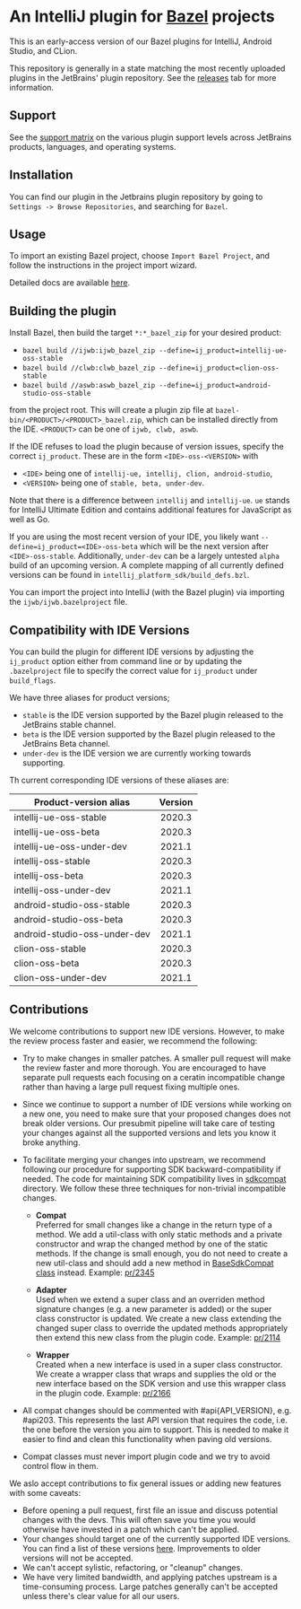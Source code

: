 # An IntelliJ plugin for [Bazel](http://bazel.build) projects

This is an early-access version of our Bazel plugins for IntelliJ,
Android Studio, and CLion.

This repository is generally in a state matching the most recently uploaded 
plugins in the JetBrains' plugin repository. See the 
[releases](https://github.com/bazelbuild/intellij/releases) tab for more
information.

## Support

See the [support matrix](https://ij.bazel.build/docs/bazel-support.html)
on the various plugin support levels across JetBrains products, languages,
and operating systems.

## Installation

You can find our plugin in the Jetbrains plugin repository by going to
`Settings -> Browse Repositories`, and searching for `Bazel`.

## Usage

To import an existing Bazel project, choose `Import Bazel Project`,
and follow the instructions in the project import wizard.

Detailed docs are available [here](http://ij.bazel.build).


## Building the plugin

Install Bazel, then build the target `*:*_bazel_zip` for your desired product:

* `bazel build //ijwb:ijwb_bazel_zip --define=ij_product=intellij-ue-oss-stable`
* `bazel build //clwb:clwb_bazel_zip --define=ij_product=clion-oss-stable`
* `bazel build //aswb:aswb_bazel_zip --define=ij_product=android-studio-oss-stable`

from the project root. This will create a plugin zip file at
`bazel-bin/<PRODUCT>/<PRODUCT>_bazel.zip`, which can be installed directly
from the IDE. `<PRODUCT>` can be one of `ijwb, clwb, aswb`.

If the IDE refuses to load the plugin because of version issues, specify the
correct `ij_product`. These are in the form `<IDE>-oss-<VERSION>` with 
  * `<IDE>` being one of `intellij-ue, intellij, clion, android-studio`, 
  * `<VERSION>` being one of `stable, beta, under-dev`.

Note that there is a difference between `intellij` and `intellij-ue`.
`ue` stands for IntelliJ Ultimate Edition and contains additional 
features for JavaScript as well as Go.

If you are using the most recent version of your IDE, you likely want
`--define=ij_product=<IDE>-oss-beta` which will be the next version after
`<IDE>-oss-stable`. Additionally, `under-dev` can be a largely untested `alpha` 
build of an upcoming version. A complete mapping of all currently defined 
versions can be found in  `intellij_platform_sdk/build_defs.bzl`.

You can import the project into IntelliJ (with the Bazel plugin)
via importing the `ijwb/ijwb.bazelproject` file.

## Compatibility with IDE Versions

You can build the plugin for different IDE versions by adjusting the `ij_product` 
option either from command line or by updating the `.bazelproject` file to specify
the correct value for `ij_product` under `build_flags`. 

We have three aliases for product versions;
  * `stable` is the IDE version supported by the Bazel plugin released to 
  the JetBrains stable channel.
  * `beta` is the IDE version supported by the Bazel plugin released to
  the JetBrains Beta channel.
  * `under-dev` is the IDE version we are currently working towards supporting.

Th current corresponding IDE versions of these aliases are:

| Product-version alias            | Version |
| ---------------------------------|:-------:|
| intellij-ue-oss-stable           | 2020.3  |
| intellij-ue-oss-beta             | 2020.3  |
| intellij-ue-oss-under-dev        | 2021.1  |
| intellij-oss-stable              | 2020.3  |
| intellij-oss-beta                | 2020.3  |
| intellij-oss-under-dev           | 2021.1  |
| android-studio-oss-stable        | 2020.3  |
| android-studio-oss-beta          | 2020.3  |
| android-studio-oss-under-dev     | 2021.1  |
| clion-oss-stable                 | 2020.3  |
| clion-oss-beta                   | 2020.3  |
| clion-oss-under-dev              | 2021.1  |

## Contributions

We welcome contributions to support new IDE versions. However, to make
the review process faster and easier, we recommend the following:

  * Try to make changes in smaller patches. A smaller pull request will 
    make the review faster and more thorough. You are encouraged to have 
    separate pull requests each focusing on a ceratin incompatible change
    rather than having a large pull request fixing multiple ones.
    
  * Since we continue to support a number of IDE versions while working on a new
    one, you need to make sure that your proposed changes does not break
    older versions. Our presubmit pipeline will take care of testing your changes
    against all the supported versions and lets you know it broke anything.
    
  * To facilitate merging your changes into upstream, we recommend following
    our procedure for supporting SDK backward-compatibility if needed. The code
    for maintaining SDK compatibility lives in
    [sdkcompat](https://github.com/bazelbuild/intellij/tree/master/sdkcompat) directory.
    We follow these three techniques for non-trivial incompatible changes.
    
    * **Compat**  
       Preferred for small changes like a change in the return type of a method. 
       We add a util-class with only static methods and a private constructor and
       wrap the changed method by one of the static methods. If the change is small enough,
       you do not need to create a new util-class and should add a new method in 
       [BaseSdkCompat class](https://github.com/bazelbuild/intellij/blob/master/sdkcompat/v201/com/google/idea/sdkcompat/general/BaseSdkCompat.java) instead. Example: [pr/2345](https://github.com/bazelbuild/intellij/pull/2345)
       
    * **Adapter**  
       Used when we extend a super class and an overriden method signature changes
       (e.g. a new parameter is added) or the super class constructor is updated.
       We create a new class extending the changed super class to override the updated methods appropriately then extend this new class
       from the plugin code. Example: [pr/2114](https://github.com/bazelbuild/intellij/pull/2114)
       
    * **Wrapper**  
      Created when a new interface is used in a super class constructor. We create
      a wrapper class that wraps and supplies the old or the new interface based on
      the SDK version and use this wrapper class in the plugin code.
      Example: [pr/2166](https://github.com/bazelbuild/intellij/pull/2166)

  * All compat changes should be commented with #api{API_VERSION}, e.g. #api203.
    This represents the last API version that requires the code, i.e. the one before
    the version you aim to support. This is needed to make it easier to find and
    clean this functionality when paving old versions.
    
  * Compat classes must never import plugin code and we try to avoid control flow in them.

  
We aslo accept contributions to fix general issues or adding new features with some caveats:

  * Before opening a pull request, first file an issue and discuss potential
    changes with the devs. This will often save you time you would otherwise
    have invested in a patch which can't be applied.
  * Your changes should target one of the currently supported IDE versions. 
    You can find a list of these versions [here](https://github.com/bazelbuild/intellij/blob/master/intellij_platform_sdk/build_defs.bzl#L31).
    Improvements to older versions will not be accepted.
  * We can't accept sylistic, refactoring, or "cleanup" changes.
  * We have very limited bandwidth, and applying patches upstream is a
    time-consuming process. Large patches generally can't be accepted unless
    there's clear value for all our users.
    
